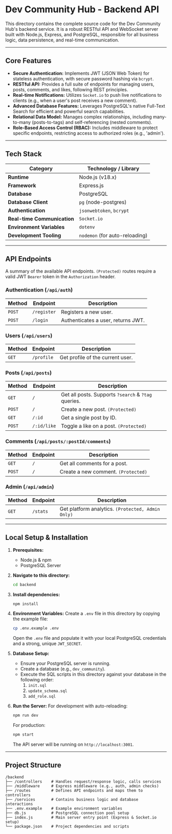 # Dev Community Hub - Backend API

This directory contains the complete source code for the Dev Community Hub's backend service. It is a robust RESTful API and WebSocket server built with Node.js, Express, and PostgreSQL, responsible for all business logic, data persistence, and real-time communication.

---

## Core Features

- **Secure Authentication:** Implements JWT (JSON Web Token) for stateless authentication, with secure password hashing via `bcrypt`.
- **RESTful API:** Provides a full suite of endpoints for managing users, posts, comments, and likes, following REST principles.
- **Real-time Notifications:** Utilizes `Socket.io` to push live notifications to clients (e.g., when a user's post receives a new comment).
- **Advanced Database Features:** Leverages PostgreSQL's native Full-Text Search for efficient and powerful search capabilities.
- **Relational Data Model:** Manages complex relationships, including many-to-many (posts-to-tags) and self-referencing (nested comments).
- **Role-Based Access Control (RBAC):** Includes middleware to protect specific endpoints, restricting access to authorized roles (e.g., 'admin').

---

## Tech Stack

| Category                    | Technology / Library           |
| --------------------------- | ------------------------------ |
| **Runtime**                 | Node.js (v18.x)                |
| **Framework**               | Express.js                     |
| **Database**                | PostgreSQL                     |
| **Database Client**         | `pg` (node-postgres)           |
| **Authentication**          | `jsonwebtoken`, `bcrypt`       |
| **Real-time Communication** | `Socket.io`                    |
| **Environment Variables**   | `dotenv`                       |
| **Development Tooling**     | `nodemon` (for auto-reloading) |

---

## API Endpoints

A summary of the available API endpoints. `(Protected)` routes require a valid JWT `Bearer` token in the `Authorization` header.

### Authentication (`/api/auth`)

| Method | Endpoint    | Description                        |
| ------ | ----------- | ---------------------------------- |
| `POST` | `/register` | Registers a new user.              |
| `POST` | `/login`    | Authenticates a user, returns JWT. |

### Users (`/api/users`)

| Method | Endpoint   | Description                      |
| ------ | ---------- | -------------------------------- |
| `GET`  | `/profile` | Get profile of the current user. |

### Posts (`/api/posts`)

| Method | Endpoint    | Description                                         |
| ------ | ----------- | --------------------------------------------------- |
| `GET`  | `/`         | Get all posts. Supports `?search` & `?tag` queries. |
| `POST` | `/`         | Create a new post. `(Protected)`                    |
| `GET`  | `/:id`      | Get a single post by ID.                            |
| `POST` | `/:id/like` | Toggle a like on a post. `(Protected)`              |

### Comments (`/api/posts/:postId/comments`)

| Method | Endpoint | Description                         |
| ------ | -------- | ----------------------------------- |
| `GET`  | `/`      | Get all comments for a post.        |
| `POST` | `/`      | Create a new comment. `(Protected)` |

### Admin (`/api/admin`)

| Method | Endpoint | Description                                       |
| ------ | -------- | ------------------------------------------------- |
| `GET`  | `/stats` | Get platform analytics. `(Protected, Admin Only)` |

---

## Local Setup & Installation

1.  **Prerequisites:**

    - Node.js & npm
    - PostgreSQL Server

2.  **Navigate to this directory:**

    ```sh
    cd backend
    ```

3.  **Install dependencies:**

    ```sh
    npm install
    ```

4.  **Environment Variables:**
    Create a `.env` file in this directory by copying the example file:

    ```sh
    cp .env.example .env
    ```

    Open the `.env` file and populate it with your local PostgreSQL credentials and a strong, unique `JWT_SECRET`.

5.  **Database Setup:**

    - Ensure your PostgreSQL server is running.
    - Create a database (e.g., `dev_community`).
    - Execute the SQL scripts in this directory against your database in the following order:
      1.  `init.sql`
      2.  `update_schema.sql`
      3.  `add_role.sql`

6.  **Run the Server:**
    For development with auto-reloading:
    ```sh
    npm run dev
    ```
    For production:
    ```sh
    npm start
    ```
    The API server will be running on `http://localhost:3001`.

---

## Project Structure

```
/backend
├── /controllers    # Handles request/response logic, calls services
├── /middleware     # Express middleware (e.g., auth, admin checks)
├── /routes         # Defines API endpoints and maps them to controllers
├── /services       # Contains business logic and database interactions
├── .env.example    # Example environment variables
├── db.js           # PostgreSQL connection pool setup
├── index.js        # Main server entry point (Express & Socket.io setup)
└── package.json    # Project dependencies and scripts
```
